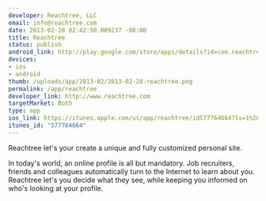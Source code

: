 ```yaml
--- 
developer: Reachtree, LLC
email: info@reachtree.com
date: 2013-02-28 02:42:50.009237 -08:00
title: Reachtree
status: publish
android_link: http://play.google.com/store/apps/details?id=com.reachtree.profile
devices: 
- ios
- android
thumb: /uploads/app/2013-02/2013-02-28-reachtree.png
permalink: /app/reachtree
developer_link: http://www.reachtree.com
targetMarket: Both
type: app
ios_link: https://itunes.apple.com/us/app/reachtree/id577764664?ls=1%26mt=8
itunes_id: "577764664"
---
```



Reachtree let's your create a unique and fully customized personal site.

In today's world, an online profile is all but mandatory. Job recruiters, friends and colleagues automatically turn to the Internet to learn about you. Reachtree let's you decide what they see, while keeping you informed on who's looking at your profile. 
